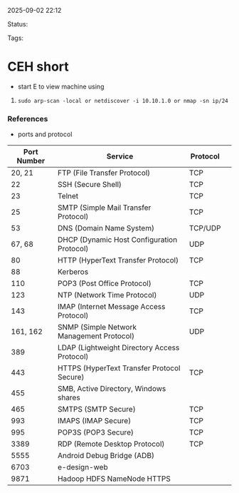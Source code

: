2025-09-02 22:12

Status:

Tags:

# CEH short

- start E to view machine using 
1. `` sudo arp-scan -local or netdiscover -i 10.10.1.0 or nmap -sn ip/24  ``



### References
- ports and protocol

| **Port Number** | **Service**                                  | **Protocol** |     |
| --------------- | -------------------------------------------- | ------------ | --- |
| 20, 21          | FTP (File Transfer Protocol)                 | TCP          |     |
| 22              | SSH (Secure Shell)                           | TCP          |     |
| 23              | Telnet                                       | TCP          |     |
| 25              | SMTP (Simple Mail Transfer Protocol)         | TCP          |     |
| 53              | DNS (Domain Name System)                     | TCP/UDP      |     |
| 67, 68          | DHCP (Dynamic Host Configuration Protocol)   | UDP          |     |
| 80              | HTTP (HyperText Transfer Protocol)           | TCP          |     |
| 88              | Kerberos                                     |              |     |
| 110             | POP3 (Post Office Protocol)                  | TCP          |     |
| 123             | NTP (Network Time Protocol)                  | UDP          |     |
| 143             | IMAP (Internet Message Access Protocol)      | TCP          |     |
| 161, 162        | SNMP (Simple Network Management Protocol)    | UDP          |     |
| 389             | LDAP (Lightweight Directory Access Protocol) |              |     |
| 443             | HTTPS (HyperText Transfer Protocol Secure)   | TCP          |     |
| 455             | SMB, Active Directory, Windows shares        |              |     |
| 465             | SMTPS (SMTP Secure)                          | TCP          |     |
| 993             | IMAPS (IMAP Secure)                          | TCP          |     |
| 995             | POP3S (POP3 Secure)                          | TCP          |     |
| 3389            | RDP (Remote Desktop Protocol)                | TCP          |     |
| 5555            | Android Debug Bridge (ADB)                   |              |     |
| 6703            | e-design-web                                 |              |     |
| 9871            | Hadoop HDFS NameNode HTTPS                   |              |     |
